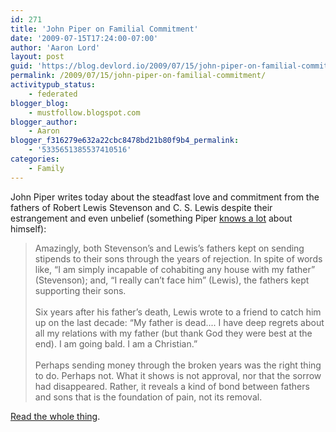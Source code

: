 ```yaml
---
id: 271
title: 'John Piper on Familial Commitment'
date: '2009-07-15T17:24:00-07:00'
author: 'Aaron Lord'
layout: post
guid: 'https://blog.devlord.io/2009/07/15/john-piper-on-familial-commitment/'
permalink: /2009/07/15/john-piper-on-familial-commitment/
activitypub_status:
    - federated
blogger_blog:
    - mustfollow.blogspot.com
blogger_author:
    - Aaron
blogger_f316279e632a22cbc8478bd21b80f9b4_permalink:
    - '5335651385537410516'
categories:
    - Family
---
```


John Piper writes today about the steadfast love and commitment from the fathers of Robert Lewis Stevenson and C. S. Lewis despite their estrangement and even unbelief (something Piper <a href="http://www.desiringgod.org/ResourceLibrary/AskPastorJohn/ByTopic/40/3903_Should_a_pastor_continue_in_ministry_if_one_of_his_children_proves_to_be_an_unbeliever/">knows a lot</a> about himself):<blockquote>Amazingly, both Stevenson’s and Lewis’s fathers kept on sending stipends to their sons through the years of rejection. In spite of words like, “I am simply incapable of cohabiting any house with my father” (Stevenson); and, “I really can’t face him” (Lewis), the fathers kept supporting their sons.<br /><br />Six years after his father’s death, Lewis wrote to a friend to catch him up on the last decade: “My father is dead.... I have deep regrets about all my relations with my father (but thank God they were best at the end). I am going bald. I am a Christian.”<br /><br />Perhaps sending money through the broken years was the right thing to do. Perhaps not. What it shows is not approval, nor that the sorrow had disappeared. Rather, it reveals a kind of bond between fathers and sons that is the foundation of pain, not its removal.</blockquote><a href="http://www.desiringgod.org/ResourceLibrary/TasteAndSee/ByDate/2009/4101_The_Sorrows_of_Fathers_and_Sons/">Read the whole thing</a>.<div class="blogger-post-footer"><img width='1' height='1' src='https://blogger.googleusercontent.com/tracker/2602771351651662379-5335651385537410516?l=mustfollow.blogspot.com' alt='' /></div>